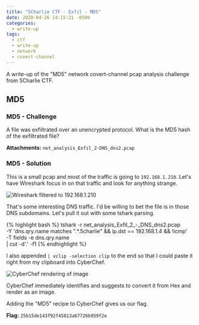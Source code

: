 ```yaml
---
title: "5Charlie CTF - Exfil - MD5"
date: 2020-04-26 14:15:21 -0500
categories:
  - write-up
tags:
  - ctf
  - write-up
  - network
  - covert-channel
---
```


A write-up of the "MD5" network covert-channel pcap analysis challenge from 5Charlie CTF.

## MD5

### MD5 - Challenge

A file was exfiltrated over an unencrypted protocol. What is the MD5 hash of the exfiltrated file?

**Attachments:** `net_analysis_Exfil_2-DNS_dns2.pcap`

### MD5 - Solution

This is a small pcap and most of the traffic is going to `192.168.1.210`.
Let's have Wireshark focus in on that traffic and look for anything strange.

![Wireshark filtered to 192.168.1.210](/assets/images/exfil_md5_dns.png)

That's some interesting DNS traffic. I'd be willing to bet the file is in those DNS subdomains. Let's pull it out with some tshark parsing.

{% highlight bash %}
tshark -r net_analysis_Exfil_2_-_DNS_dns2.pcap \
-Y 'dns.qry.name matches ".*\.5charlie" && ip.dst == 192.168.1.4 && !icmp' \
-T fields -e dns.qry.name \
| cut -d'.' -f1
{% endhighlight %}

I also appended `| xclip -selection clip` to the end so that I could paste it right from my clipboard into CyberChef.

![CyberChef rendering of image](/assets/images/exfil_md5_chef.png)

CyberChef immediately identifies and suggests to convert it from Hex and render as an image.

Adding the "MD5" recipe to CyberChef gives us our flag.

**Flag:** `25b15de143f92f45813a67726b959f2e`
